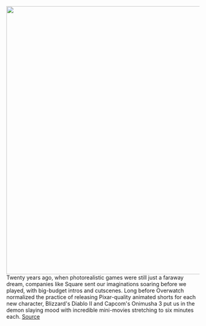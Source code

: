 <img src='https://cdn.vox-cdn.com/thumbor/vB8cWkv2dIC1s34c7sv8mkjH2jk=/0x0:1738x1304/1200x0/filters:focal(0x0:1738x1304):no_upscale()/cdn.vox-cdn.com/uploads/chorus_asset/file/22739857/gundam_wing_ahq.jpg' width='700px' /><br/>
Twenty years ago, when photorealistic games were still just a faraway dream, companies like Square sent our imaginations soaring before we played, with big-budget intros and cutscenes. Long before Overwatch normalized the practice of releasing Pixar-quality animated shorts for each new character, Blizzard's Diablo II and Capcom's Onimusha 3 put us in the demon slaying mood with incredible mini-movies stretching to six minutes each.
<a href='https://www.theverge.com/2021/7/25/22593438/upscale-enhance-hd-4k-8k-final-fantasy-kingdom-hearts-wow-onimusha'> Source <a/>
